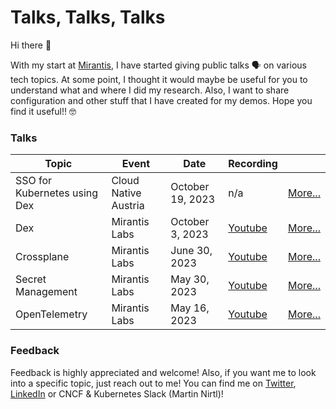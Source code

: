# Talks, Talks, Talks

Hi there 👋

With my start at [Mirantis](https://www.mirantis.com/), I have started giving public talks 🗣️ on various tech topics. At some point, I thought it would maybe be useful for you to understand what and where  I did my research. Also, I want to share configuration and other stuff that I have created for my demos. Hope you find it useful!! 🤓

### Talks

| Topic | Event | Date | Recording | |
| ----------- | ----------- | ----------- | ----------- | ----------- |
| SSO for Kubernetes using Dex | Cloud Native Austria | October 19, 2023 | n/a | [More...](misc/cloud_native_austria/dex/) |
| Dex | Mirantis Labs | October 3, 2023 | [Youtube](https://youtu.be/AaJUKPiLp7c) | [More...](mirantis/labs/dex/) |
| Crossplane | Mirantis Labs | June 30, 2023 | [Youtube](https://youtu.be/UYuHrn3mgC4) | [More...](mirantis/labs/crossplane/) |
| Secret Management | Mirantis Labs | May 30, 2023 | [Youtube](https://youtu.be/LEno2fVuJ8U) | [More...](mirantis/labs/secret_management/) |
| OpenTelemetry | Mirantis Labs | May 16, 2023 | [Youtube](https://youtu.be/50XZxtrvjU8) | [More...](mirantis/labs/opentelemetry/) |

### Feedback

Feedback is highly appreciated and welcome! Also, if you want me to look into a specific topic, just reach out to me!
You can find me on [Twitter](https://twitter.com/martinnirtl), [LinkedIn](https://www.linkedin.com/in/martinnirtl/) or CNCF & Kubernetes Slack (Martin Nirtl)!